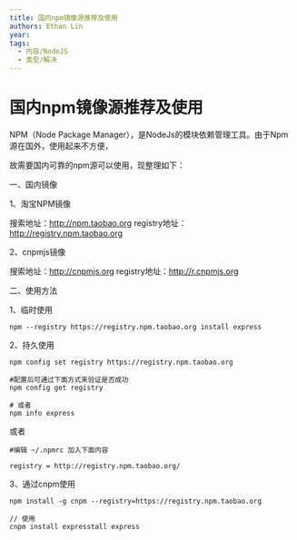 ```yaml
---
title: 国内npm镜像源推荐及使用
authors: Ethan Lin
year:
tags:
  - 内容/NodeJS 
  - 类型/解决 
---
```



# 国内npm镜像源推荐及使用





NPM（Node Package Manager），是NodeJs的模块依赖管理工具。由于Npm源在国外，使用起来不方便，

故需要国内可靠的npm源可以使用，现整理如下：

一、国内镜像

1、淘宝NPM镜像

搜索地址：http://npm.taobao.org
registry地址：http://registry.npm.taobao.org

2、cnpmjs镜像

搜索地址：http://cnpmjs.org
registry地址：http://r.cnpmjs.org

二、使用方法

1、临时使用

```
npm --registry https://registry.npm.taobao.org install express
```

2、持久使用



```
npm config set registry https://registry.npm.taobao.org

#配置后可通过下面方式来验证是否成功
npm config get registry

# 或者
npm info express
```

或者

```
#编辑 ~/.npmrc 加入下面内容

registry = http://registry.npm.taobao.org/
```

3、通过cnpm使用

```
npm install -g cnpm --registry=https://registry.npm.taobao.org

// 使用
cnpm install expresstall express
```